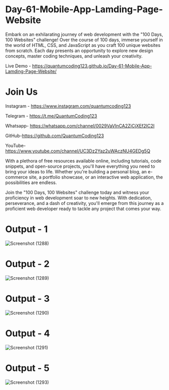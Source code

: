 # Day-61-Mobile-App-Lamding-Page-Website
Embark on an exhilarating journey of web development with the "100 Days, 100 Websites" challenge! Over the course of 100 days, immerse yourself in the world of HTML, CSS, and JavaScript as you craft 100 unique websites from scratch. Each day presents an opportunity to explore new design concepts, master coding techniques, and unleash your creativity.

Live Demo - https://quantumcoding123.github.io/Day-61-Mobile-App-Lamding-Page-Website/

# Join Us

Instagram - https://www.instagram.com/quantumcoding123

Telegram - https://t.me/QuantumCoding123

Whatsapp- https://whatsapp.com/channel/0029VaVInCA2ZjCjXEf2IC2I

GitHub-https://github.com/QuantumCoding123

YouTube-https://www.youtube.com/channel/UC3Dz2Yaz2uWAczNU4GEDg5Q

With a plethora of free resources available online, including tutorials, code snippets, and open-source projects, you'll have everything you need to bring your ideas to life. Whether you're building a personal blog, an e-commerce site, a portfolio showcase, or an interactive web application, the possibilities are endless.

Join the "100 Days, 100 Websites" challenge today and witness your proficiency in web development soar to new heights. With dedication, perseverance, and a dash of creativity, you'll emerge from this journey as a proficient web developer ready to tackle any project that comes your way.

# Output - 1

![Screenshot (1288)](https://github.com/user-attachments/assets/b33dc811-a21d-4779-b8b8-f56df9a85f20)

# Output - 2

![Screenshot (1289)](https://github.com/user-attachments/assets/d7bd7b54-16d2-4fa7-8215-5ff86e0c4c8c)

# Output - 3
![Screenshot (1290)](https://github.com/user-attachments/assets/8623eef9-2ab3-4fa0-acd2-63dd33dd14a7)

# Output - 4

![Screenshot (1291)](https://github.com/user-attachments/assets/f0154a7b-7501-478e-9df9-f5518d5a6e3d)

# Output - 5

![Screenshot (1293)](https://github.com/user-attachments/assets/f5f726b4-c1ea-4487-9351-77a909502bf2)


